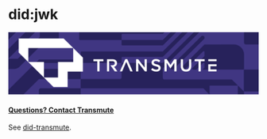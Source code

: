 # did:jwk

<img src="./transmute-banner.png" />

#### [Questions? Contact Transmute](https://transmute.typeform.com/to/RshfIw?typeform-source=did-jwk)

See [did-transmute](https://github.com/transmute-industries/did-transmute).